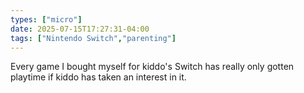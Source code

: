 ```yaml
---
types: ["micro"]
date: 2025-07-15T17:27:31-04:00
tags: ["Nintendo Switch","parenting"]
---
```

Every game I bought myself for kiddo's Switch has really only gotten playtime if kiddo has taken an interest in it.
